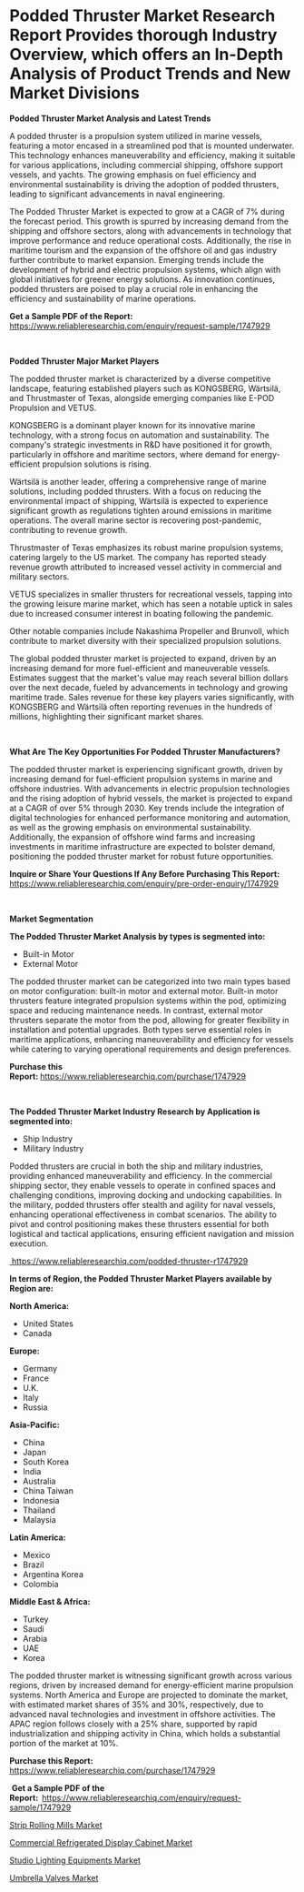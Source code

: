 <p><h1>Podded Thruster Market Research Report Provides thorough Industry Overview, which offers an In-Depth Analysis of Product Trends and New Market Divisions</h1></p><p><strong>Podded Thruster Market Analysis and Latest Trends</strong></p>
<p><p>A podded thruster is a propulsion system utilized in marine vessels, featuring a motor encased in a streamlined pod that is mounted underwater. This technology enhances maneuverability and efficiency, making it suitable for various applications, including commercial shipping, offshore support vessels, and yachts. The growing emphasis on fuel efficiency and environmental sustainability is driving the adoption of podded thrusters, leading to significant advancements in naval engineering.</p><p>The Podded Thruster Market is expected to grow at a CAGR of 7% during the forecast period. This growth is spurred by increasing demand from the shipping and offshore sectors, along with advancements in technology that improve performance and reduce operational costs. Additionally, the rise in maritime tourism and the expansion of the offshore oil and gas industry further contribute to market expansion. Emerging trends include the development of hybrid and electric propulsion systems, which align with global initiatives for greener energy solutions. As innovation continues, podded thrusters are poised to play a crucial role in enhancing the efficiency and sustainability of marine operations.</p></p>
<p><strong>Get a Sample PDF of the Report:&nbsp;</strong> <a href="https://www.reliableresearchiq.com/enquiry/request-sample/1747929?utm_campaign=1088&utm_medium=2&utm_source=Github&utm_content=ia&utm_term=18022025&utm_id=podded-thruster">https://www.reliableresearchiq.com/enquiry/request-sample/1747929</a></p>
<p>&nbsp;</p>
<p><strong>Podded Thruster Major Market Players</strong></p>
<p><p>The podded thruster market is characterized by a diverse competitive landscape, featuring established players such as KONGSBERG, Wärtsilä, and Thrustmaster of Texas, alongside emerging companies like E-POD Propulsion and VETUS. </p><p>KONGSBERG is a dominant player known for its innovative marine technology, with a strong focus on automation and sustainability. The company's strategic investments in R&D have positioned it for growth, particularly in offshore and maritime sectors, where demand for energy-efficient propulsion solutions is rising.</p><p>Wärtsilä is another leader, offering a comprehensive range of marine solutions, including podded thrusters. With a focus on reducing the environmental impact of shipping, Wärtsilä is expected to experience significant growth as regulations tighten around emissions in maritime operations. The overall marine sector is recovering post-pandemic, contributing to revenue growth.</p><p>Thrustmaster of Texas emphasizes its robust marine propulsion systems, catering largely to the US market. The company has reported steady revenue growth attributed to increased vessel activity in commercial and military sectors.</p><p>VETUS specializes in smaller thrusters for recreational vessels, tapping into the growing leisure marine market, which has seen a notable uptick in sales due to increased consumer interest in boating following the pandemic.</p><p>Other notable companies include Nakashima Propeller and Brunvoll, which contribute to market diversity with their specialized propulsion solutions.</p><p>The global podded thruster market is projected to expand, driven by an increasing demand for more fuel-efficient and maneuverable vessels. Estimates suggest that the market's value may reach several billion dollars over the next decade, fueled by advancements in technology and growing maritime trade. Sales revenue for these key players varies significantly, with KONGSBERG and Wärtsilä often reporting revenues in the hundreds of millions, highlighting their significant market shares.</p></p>
<p>&nbsp;</p>
<p><strong>What Are The Key Opportunities For Podded Thruster Manufacturers?</strong></p>
<p><p>The podded thruster market is experiencing significant growth, driven by increasing demand for fuel-efficient propulsion systems in marine and offshore industries. With advancements in electric propulsion technologies and the rising adoption of hybrid vessels, the market is projected to expand at a CAGR of over 5% through 2030. Key trends include the integration of digital technologies for enhanced performance monitoring and automation, as well as the growing emphasis on environmental sustainability. Additionally, the expansion of offshore wind farms and increasing investments in maritime infrastructure are expected to bolster demand, positioning the podded thruster market for robust future opportunities.</p></p>
<p><strong>Inquire or Share Your Questions If Any Before Purchasing This Report:</strong> <a href="https://www.reliableresearchiq.com/enquiry/pre-order-enquiry/1747929?utm_campaign=1088&utm_medium=2&utm_source=Github&utm_content=ia&utm_term=18022025&utm_id=podded-thruster">https://www.reliableresearchiq.com/enquiry/pre-order-enquiry/1747929</a></p>
<p>&nbsp;</p>
<p><strong>Market Segmentation</strong></p>
<p><strong>The Podded Thruster Market Analysis by types is segmented into:</strong></p>
<p><ul><li>Built-in Motor</li><li>External Motor</li></ul></p>
<p><p>The podded thruster market can be categorized into two main types based on motor configuration: built-in motor and external motor. Built-in motor thrusters feature integrated propulsion systems within the pod, optimizing space and reducing maintenance needs. In contrast, external motor thrusters separate the motor from the pod, allowing for greater flexibility in installation and potential upgrades. Both types serve essential roles in maritime applications, enhancing maneuverability and efficiency for vessels while catering to varying operational requirements and design preferences.</p></p>
<p><strong>Purchase this Report:&nbsp;</strong><a href="https://www.reliableresearchiq.com/purchase/1747929?utm_campaign=1088&utm_medium=2&utm_source=Github&utm_content=ia&utm_term=18022025&utm_id=podded-thruster">https://www.reliableresearchiq.com/purchase/1747929</a></p>
<p>&nbsp;</p>
<p><strong>The Podded Thruster Market Industry Research by Application is segmented into:</strong></p>
<p><ul><li>Ship Industry</li><li>Military Industry</li></ul></p>
<p><p>Podded thrusters are crucial in both the ship and military industries, providing enhanced maneuverability and efficiency. In the commercial shipping sector, they enable vessels to operate in confined spaces and challenging conditions, improving docking and undocking capabilities. In the military, podded thrusters offer stealth and agility for naval vessels, enhancing operational effectiveness in combat scenarios. The ability to pivot and control positioning makes these thrusters essential for both logistical and tactical applications, ensuring efficient navigation and mission execution.</p></p>
<p><a href="https://www.reliableresearchiq.com/podded-thruster-r1747929?utm_campaign=1088&utm_medium=2&utm_source=Github&utm_content=ia&utm_term=18022025&utm_id=podded-thruster">&nbsp;https://www.reliableresearchiq.com/podded-thruster-r1747929</a></p>
<p><strong>In terms of Region, the Podded Thruster Market Players available by Region are:</strong></p>
<p>
    <p> <strong> North America: </strong>
        <ul>
            <li>United States</li>
            <li>Canada</li>
        </ul>
        </p> 
    <p> <strong> Europe: </strong>
        <ul>
            <li>Germany</li>
            <li>France</li>
            <li>U.K.</li>
            <li>Italy</li>
            <li>Russia</li>
        </ul>
        </p> 
    <p> <strong> Asia-Pacific: </strong>
        <ul>
            <li>China</li>
            <li>Japan</li>
            <li>South Korea</li>
            <li>India</li>
            <li>Australia</li>
            <li>China Taiwan</li>
            <li>Indonesia</li>
            <li>Thailand</li>
            <li>Malaysia</li>
        </ul>
        </p> 
    <p> <strong> Latin America: </strong>
        <ul>
            <li>Mexico</li>
            <li>Brazil</li>
            <li>Argentina Korea</li>
            <li>Colombia</li>
        </ul>
        </p> 
    <p> <strong> Middle East & Africa: </strong>
        <ul>
            <li>Turkey</li>
            <li>Saudi</li>
            <li>Arabia</li>
            <li>UAE</li>
            <li>Korea</li>
        </ul>
    </p>
    </p>
<p><p>The podded thruster market is witnessing significant growth across various regions, driven by increased demand for energy-efficient marine propulsion systems. North America and Europe are projected to dominate the market, with estimated market shares of 35% and 30%, respectively, due to advanced naval technologies and investment in offshore activities. The APAC region follows closely with a 25% share, supported by rapid industrialization and shipping activity in China, which holds a substantial portion of the market at 10%.</p></p>
<p><strong>Purchase this Report: </strong><a href="https://www.reliableresearchiq.com/purchase/1747929?utm_campaign=1088&utm_medium=2&utm_source=Github&utm_content=ia&utm_term=18022025&utm_id=podded-thruster">https://www.reliableresearchiq.com/purchase/1747929</a></p>
<p>&nbsp;<strong>Get a Sample PDF of the Report:&nbsp;&nbsp;</strong><a href="https://www.reliableresearchiq.com/enquiry/request-sample/1747929?utm_campaign=1088&utm_medium=2&utm_source=Github&utm_content=ia&utm_term=18022025&utm_id=podded-thruster">https://www.reliableresearchiq.com/enquiry/request-sample/1747929</a></p>
<p><strong></strong></p>
<p><p><a href="https://github.com/sirayedantte/Market-Research-Report-List-1/blob/main/strip-rolling-mills-market.md?utm_campaign=1088&utm_medium=2&utm_source=Github&utm_content=ia&utm_term=18022025&utm_id=podded-thruster">Strip Rolling Mills Market</a></p><p><a href="https://github.com/herakterroem/Market-Research-Report-List-1/blob/main/commercial-refrigerated-display-cabinet-market.md?utm_campaign=1088&utm_medium=2&utm_source=Github&utm_content=ia&utm_term=18022025&utm_id=podded-thruster">Commercial Refrigerated Display Cabinet Market</a></p><p><a href="https://github.com/armsinwan/Market-Research-Report-List-1/blob/main/studio-lighting-equipments-market.md?utm_campaign=1088&utm_medium=2&utm_source=Github&utm_content=ia&utm_term=18022025&utm_id=podded-thruster">Studio Lighting Equipments Market</a></p><p><a href="https://github.com/biyajausenik/Market-Research-Report-List-1/blob/main/umbrella-valves-market.md?utm_campaign=1088&utm_medium=2&utm_source=Github&utm_content=ia&utm_term=18022025&utm_id=podded-thruster">Umbrella Valves Market</a></p></p>